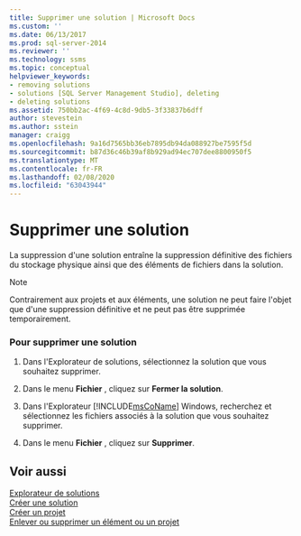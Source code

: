```yaml
---
title: Supprimer une solution | Microsoft Docs
ms.custom: ''
ms.date: 06/13/2017
ms.prod: sql-server-2014
ms.reviewer: ''
ms.technology: ssms
ms.topic: conceptual
helpviewer_keywords:
- removing solutions
- solutions [SQL Server Management Studio], deleting
- deleting solutions
ms.assetid: 750bb2ac-4f69-4c8d-9db5-3f33837b6dff
author: stevestein
ms.author: sstein
manager: craigg
ms.openlocfilehash: 9a16d7565bb36eb7895db94da088927be7595f5d
ms.sourcegitcommit: b87d36c46b39af8b929ad94ec707dee8800950f5
ms.translationtype: MT
ms.contentlocale: fr-FR
ms.lasthandoff: 02/08/2020
ms.locfileid: "63043944"
---
```

# <a name="delete-a-solution"></a>Supprimer une solution
  La suppression d'une solution entraîne la suppression définitive des fichiers du stockage physique ainsi que des éléments de fichiers dans la solution.  
  
> [!NOTE]  
>  Contrairement aux projets et aux éléments, une solution ne peut faire l'objet que d'une suppression définitive et ne peut pas être supprimée temporairement.  
  
### <a name="to-delete-a-solution"></a>Pour supprimer une solution  
  
1.  Dans l'Explorateur de solutions, sélectionnez la solution que vous souhaitez supprimer.  
  
2.  Dans le menu **Fichier** , cliquez sur **Fermer la solution**.  
  
3.  Dans l'Explorateur [!INCLUDE[msCoName](../../includes/msconame-md.md)] Windows, recherchez et sélectionnez les fichiers associés à la solution que vous souhaitez supprimer.  
  
4.  Dans le menu **Fichier** , cliquez sur **Supprimer**.  
  
## <a name="see-also"></a>Voir aussi  
 [Explorateur de solutions](solution-explorer.md)   
 [Créer une solution](create-a-new-solution.md)   
 [Créer un projet](create-a-project.md)   
 [Enlever ou supprimer un élément ou un projet](remove-or-delete-an-item-or-project.md)  
  
  
